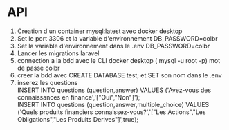 # API

1. Creation d'un container mysql:latest avec docker desktop
2. Set le port 3306 et la variable d'environnement DB_PASSWORD=colbr
3. Set la variable d'environnement dans le .env DB_PASSWORD=colbr
4. Lancer les migrations laravel
5. connection a la bdd avec le CLI docker desktop ( mysql -u root -p) mot de passe colbr
6. creer la bdd avec CREATE DATABASE test; et SET son nom dans le .env
7. inserez les questions  
INSERT INTO questions (question,answer) VALUES ('Avez-vous des connaissances en finance','["Oui","Non"]');  
INSERT INTO questions (question,answer,multiple_choice) VALUES ('Quels produits financiers connaissez-vous?','["Les Actions","Les Obligations","Les Produits Derives"]',true); 
